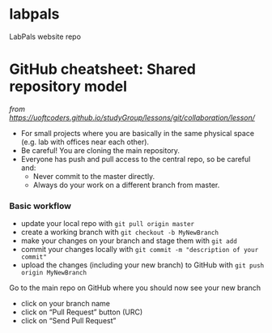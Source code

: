 # labpals
LabPals website repo

# GitHub cheatsheet: Shared repository model
_from https://uoftcoders.github.io/studyGroup/lessons/git/collaboration/lesson/_

- For small projects where you are basically in the same physical space (e.g. lab with offices near each other).
- Be careful! You are cloning the main repository.
- Everyone has push and pull access to the central repo, so be careful and:
  - Never commit to the master directly.
  - Always do your work on a different branch from master.

### Basic workflow

- update your local repo with `git pull origin master`
- create a working branch with `git checkout -b MyNewBranch`
- make your changes on your branch and stage them with `git add`
- commit your changes locally with `git commit -m "description of your commit"`
- upload the changes (including your new branch) to GitHub with `git push origin MyNewBranch`  
  
Go to the main repo on GitHub where you should now see your new branch
- click on your branch name
- click on “Pull Request” button (URC)
- click on “Send Pull Request”

